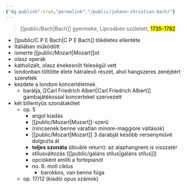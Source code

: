 ```yaml
---
{"dg-publish":true,"permalink":"/public/johann-christian-bach/"}
---
```


> [[public/Bach\|Bach]] gyermeke, Lipcsében született, <mark>1735-1782</mark>

- [[public/C P E Bach\|C P E Bach]] tökéletes ellentéte
- Itáliában működött
- ismerte [[public/Mozart\|Mozart]]ot
- olasz operák
- katholizált, olasz énekesnőt feleségül vett
- londonban töltötte élete hátralevő részét, ahol hangszeres zenéjéért szerették
- kezdete a londoni koncertéletnek
	- barátja, [[Carl Friedrich Albert\|Carl Friedrich Albert]] gambajátékossal koncerteket szervezett
- két billentyűs szonátakötet
	- op. 5
		- angol kiadás
		- [[public/Mozart\|Mozart]]-szerű
		- (nincsenek benne váratlan minore-maggiore váltások)
		- [[public/Mozart\|Mozart]] 3 darabját később versenyművé dolgozta át
		- **teljes szonáta** (double return): az alaphangnem is visszatér
		- stílusváltozás ([[public/gáláns stílus\|gáláns stílus]])
		- opcióként említi a fortepianót
		- no. 6: moll ciklus
			- barokkos, van benne fúga
	- op. 17/12 (kiadói opus számok)